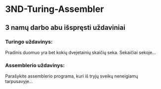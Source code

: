# 3ND-Turing-Assembler
## 3 namų darbo abu išspręsti uždaviniai

### Turingo uždavinys:
Pradinis duomuo yra bet kokių dvejetainių skaičių seka. Sekaičiai sekoje...

### Assemblerio uždavinys:
Parašykite assemblerio programa, kuri iš tryjų sveikų neneigiamų tarpusavyje...
